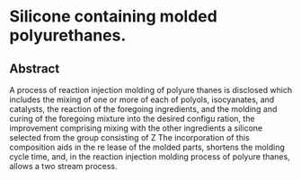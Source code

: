 # Silicone containing molded polyurethanes.

## Abstract
A process of reaction injection molding of polyure thanes is disclosed which includes the mixing of one or more of each of polyols, isocyanates, and catalysts, the reaction of the foregoing ingredients, and the molding and curing of the foregoing mixture into the desired configu ration, the improvement comprising mixing with the other ingredients a silicone selected from the group consisting of Z The incorporation of this composition aids in the re lease of the molded parts, shortens the molding cycle time, and, in the reaction injection molding process of polyure thanes, allows a two stream process.